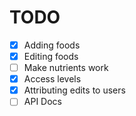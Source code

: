 # TODO

* [x] Adding foods
* [x] Editing foods
* [ ] Make nutrients work
* [x] Access levels
* [x] Attributing edits to users
* [ ] API Docs